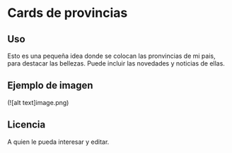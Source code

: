 # Cards de provincias

## Uso
Esto es una pequeña idea donde se colocan las pronvincias de mi pais, para destacar las bellezas. 
Puede incluir las novedades y noticias de ellas.
## Ejemplo de imagen
(![alt text]image.png)

## Licencia
A quien le pueda interesar y editar.
